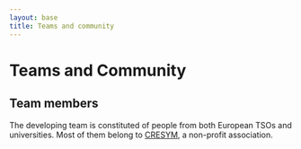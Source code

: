 ```yaml
---
layout: base
title: Teams and community
---
```


# Teams and Community

## Team members
The developing team is constituted of people from both European TSOs and universities.
Most of them belong to [CRESYM](https://cresym.eu/), a non-profit association.
